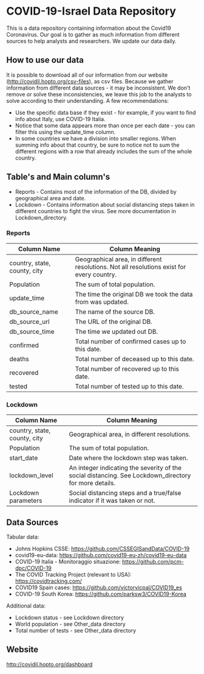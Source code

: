 # COVID-19-Israel Data Repository

This is a data repository containing information about the Covid19 Coronavirus. 
Our goal is to gather as much information from different sources to help analysts and researchers. 
We update our data daily.

## How to use our data

It is possible to download all of our information from our website (http://covidil.hopto.org/csv-files), as csv files. Because we gather information from different data sources - it may be inconsistent. We don't remove or solve these inconsistencies, we leave this job to the analysts to solve according to their understanding. A few recommendations:
*	Use the specific data base if they exist - for example, if you want to find info about Italy, use COVID-19 Italia.
*	Notice that some data appears more than once per each date - you can filter this using the update_time column.
*	In some countries we have a division into smaller regions. When summing info about that country, be sure to notice not to sum the different regions with a row that already includes the sum of the whole country.


## Table's and Main column's

*	Reports - Contains most of the information of the DB, divided by geographical area and date.
*	Lockdown - Contains information about social distancing steps taken in different countries to fight the virus. See more documentation in Lockdown_directory.


### Reports

Column Name | Column Meaning
------------ | -------------
country, state, county, city | Geographical area, in different resolutions. Not all resolutions exist for every country.
Population | The sum of total population.
update_time | The time the original DB we took the data from was updated.
db_source_name | The name of the source DB.
db_source_url | The URL of the original DB.
db_source_time | The time we updated out DB.
confirmed | Total number of confirmed cases up to this date.
deaths | Total number of deceased up to this date.
recovered | Total number of recovered up to this date.
tested | Total number of tested up to this date.

### Lockdown

Column Name | Column Meaning
------------ | -------------
country, state, county, city | Geographical area, in different resolutions.
Population | The sum of total population.
start_date | Date where the lockdown step was taken.
lockdown_level | An integer indicating the severity of the social distancing. See Lockdown_directory for more details.
Lockdown parameters | Social distancing steps and a true/false indicator if it was taken or not. 

## Data Sources

Tabular data:
* Johns Hopkins CSSE: https://github.com/CSSEGISandData/COVID-19
* covid19-eu-data: https://github.com/covid19-eu-zh/covid19-eu-data
* COVID-19 Italia - Monitoraggio situazione: https://github.com/pcm-dpc/COVID-19
* The COVID Tracking Project (relevant to USA): https://covidtracking.com/
* COVID19 Spain cases: https://github.com/victorvicpal/COVID19_es
* COVID-19 South Korea: https://github.com/parksw3/COVID19-Korea

Additional data:
* Lockdown status - see Lockdown directory
* World population - see Other_data directory
* Total number of tests - see Other_data directory

## Website
http://covidil.hopto.org/dashboard


